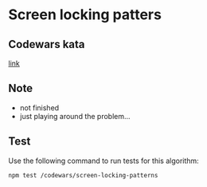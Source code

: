 # Screen locking patters

## Codewars kata
[link](https://www.codewars.com/kata/585894545a8a07255e0002f1)

## Note

- not finished
- just playing around the problem...

## Test

Use the following command to run tests for this algorithm:

```
npm test /codewars/screen-locking-patterns
```